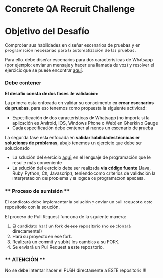 # Concrete QA Recruit Challenge

# Objetivo del Desafío

Comprobar sus habilidades en diseñar escenarios de pruebas y en programación necesarias para la automatización de las pruebas.

Para ello, debe diseñar escenarios para dos características de Whatsapp (por ejemplo: enviar un mensaje y hacer una llamada de voz) y resolver el ejercicio que se puede encontrar [aquí](Kata09.md).

### Debe contener ###

**El desafio consta de dos fases de validación:**

La primera esta enfocada en validar su conocimento en **crear escenarios de pruebas**, para eso tenemos como propuesta la siguiente actividad:


* Especificación de dos características de Whatsapp (no importa si la aplicación es Android, iOS, Windows Phone o Web) en Gherkin o Gauge
* Cada especificación debe contener al menos un escenario de prueba


La segunda fase esta enfocada en **validar habilidades técnicas en soluciones de problemas**, abajo tenemos un ejercicio que debe ser solucionado

* La solución del ejercicio [aquí](Kata09.md), en el lenguaje de programación que le resulte más conveniente
* La solución del ejercicio debe ser realizada **via código fuente** (Java, Ruby, Python, C#, Javascript), teniendo como criterios de validación la interpretación del problema y la lógica de programación aplicada.




### ** Proceso de sumisión ** ###
El candidato debe implementar la solución y enviar un pull request a este repositorio con la solución.

El proceso de Pull Request funciona de la siguiente manera:
1. El candidato hará un fork de ese repositorio (no se clonará directamente!)
2. Hará su proyecto en ese fork.
3. Realizará un commit y subirá los cambios a su FORK.
4. Se enviará un Pull Request a este repositorio.

### ** ATENCIÓN ** ###
No se debe intentar hacer el PUSH directamente a ESTE repositorio !!!
